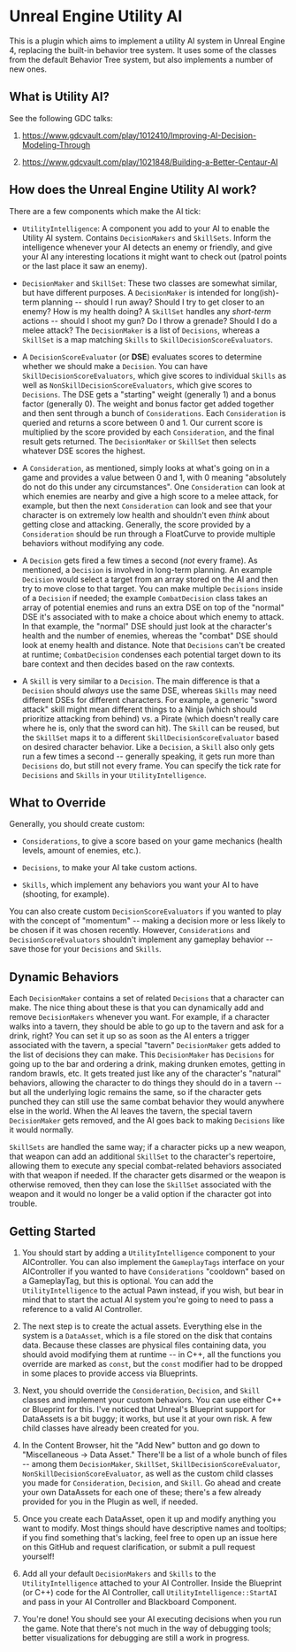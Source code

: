 # Unreal Engine Utility AI

This is a plugin which aims to implement a utility AI system in Unreal Engine 4, replacing the built-in behavior tree system. It uses some of the classes from the default Behavior Tree system, but also implements a number of new ones.

## What is Utility AI?

See the following GDC talks:

1. https://www.gdcvault.com/play/1012410/Improving-AI-Decision-Modeling-Through

2. https://www.gdcvault.com/play/1021848/Building-a-Better-Centaur-AI

## How does the Unreal Engine Utility AI work?

There are a few components which make the AI tick:

* `UtilityIntelligence`: A component you add to your AI to enable the Utility AI system. Contains `DecisionMakers` and `SkillSets`. Inform the intelligence whenever your AI detects an enemy or friendly, and give your AI any interesting locations it might want to check out (patrol points or the last place it saw an enemy).

* `DecisionMaker` and `SkillSet`: These two classes are somewhat similar, but have different purposes. A `DecisionMaker` is intended for long(ish)-term planning -- should I run away? Should I try to get closer to an enemy? How is my health doing? A `SkillSet` handles any *short-term* actions -- should I shoot my gun? Do I throw a grenade? Should I do a melee attack? The `DecisionMaker` is a list of `Decisions`, whereas a `SkillSet` is a map matching `Skills` to `SkillDecisionScoreEvaluators`.

* A `DecisionScoreEvaluator` (or **DSE**) evaluates scores to determine whether we should make a `Decision`. You can have `SkillDecisionScoreEvaluators`, which give scores to individual `Skills` as well as `NonSkillDecisionScoreEvaluators`, which give scores to `Decisions`. The DSE gets a "starting" weight (generally 1) and a bonus factor (generally 0). The weight and bonus factor get added together and then sent through a bunch of `Considerations`. Each `Consideration` is queried and returns a score between 0 and 1. Our current score is multiplied by the score provided by each `Consideration`, and the final result gets returned. The `DecisionMaker` or `SkillSet` then selects whatever DSE scores the highest.

* A `Consideration`, as mentioned, simply looks at what's going on in a game and provides a value between 0 and 1, with 0 meaning "absolutely do not do this under any circumstances". One `Consideration` can look at which enemies are nearby and give a high score to a melee attack, for example, but then the next `Consideration` can look and see that your character is on extremely low health and shouldn't even *think* about getting close and attacking. Generally, the score provided by a `Consideration` should be run through a FloatCurve to provide multiple behaviors without modifying any code.

* A `Decision` gets fired a few times a second (*not* every frame). As mentioned, a `Decision` is involved in long-term planning. An example `Decision` would select a target from an array stored on the AI and then try to move close to that target. You can make multiple `Decisions` inside of a `Decision` if needed; the example `CombatDecision` class takes an array of potential enemies and runs an extra DSE on top of the "normal" DSE it's associated with to make a choice about which enemy to attack. In that example, the "normal" DSE should just look at the character's health and the number of enemies, whereas the "combat" DSE should look at enemy health and distance. Note that `Decisions` can't be created at runtime; `CombatDecision` condenses each potential target down to its bare context and then decides based on the raw contexts.

* A `Skill` is very similar to a `Decision`. The main difference is that a `Decision` should *always* use the same DSE, whereas `Skills` may need different DSEs for different characters. For example, a generic "sword attack" skill might mean different things to a Ninja (which should prioritize attacking from behind) vs. a Pirate (which doesn't really care where he is, only that the sword can hit). The `Skill` can be reused, but the `SkillSet` maps it to a different `SkillDecisionScoreEvaluator` based on desired character behavior. Like a `Decision`, a `Skill` also only gets run a few times a second -- generally speaking, it gets run more than `Decisions` do, but still not every frame. You can specify the tick rate for `Decisions` and `Skills` in your `UtilityIntelligence`.

## What to Override

Generally, you should create custom:

* `Considerations`, to give a score based on your game mechanics (health levels, amount of enemies, etc.).

* `Decisions`, to make your AI take custom actions.

* `Skills`, which implement any behaviors you want your AI to have (shooting, for example).

You can also create custom `DecisionScoreEvaluators` if you wanted to play with the concept of "momentum" -- making a decision more or less likely to be chosen if it was chosen recently. However, `Considerations` and `DecisionScoreEvaluators` shouldn't implement any gameplay behavior -- save those for your `Decisions` and `Skills`.

## Dynamic Behaviors

Each `DecisionMaker` contains a set of related `Decisions` that a character can make. The nice thing about these is that you can dynamically add and remove `DecisionMakers` whenever you want. For example, if a character walks into a tavern, they should be able to go up to the tavern and ask for a drink, right? You can set it up so as soon as the AI enters a trigger associated with the tavern, a special "tavern" `DecisionMaker` gets added to the list of decisions they can make. This `DecisionMaker` has `Decisions` for going up to the bar and ordering a drink, making drunken emotes, getting in random brawls, etc. It gets treated just like any of the character's "natural" behaviors, allowing the character to do things they should do in a tavern -- but all the underlying logic remains the same, so if the character gets punched they can still use the same combat behavior they would anywhere else in the world. When the AI leaves the tavern, the special tavern `DecisionMaker` gets removed, and the AI goes back to making `Decisions` like it would normally.

`SkillSets` are handled the same way; if a character picks up a new weapon, that weapon can add an additional `SkillSet` to the character's repertoire, allowing them to execute any special combat-related behaviors associated with that weapon if needed. If the character gets disarmed or the weapon is otherwise removed, then they can lose the `SkillSet` associated with the weapon and it would no longer be a valid option if the character got into trouble.


## Getting Started

1. You should start by adding a `UtilityIntelligence` component to your AIController. You can also implement the `GameplayTags` interface on your AIController if you wanted to have `Considerations` "cooldown" based on a GameplayTag, but this is optional. You can add the `UtilityIntelligence` to the actual Pawn instead, if you wish, but bear in mind that to start the actual AI system you're going to need to pass a reference to a valid AI Controller.

2. The next step is to create the actual assets. Everything else in the system is a `DataAsset`, which is a file stored on the disk that contains data. Because these classes are physical files containing data, you should avoid modifying them at runtime -- in C++, all the functions you override are marked as `const`, but the `const` modifier had to be dropped in some places to provide access via Blueprints.

3. Next, you should override the `Consideration`, `Decision`, and `Skill` classes and implement your custom behaviors. You can use either C++ or Blueprint for this. I've noticed that Unreal's Blueprint support for DataAssets is a bit buggy; it works, but use it at your own risk. A few child classes have already been created for you.

4. In the Content Browser, hit the "Add New" button and go down to "Miscellaneous -> Data Asset." There'll be a list of a whole bunch of files -- among them `DecisionMaker`, `SkillSet`, `SkillDecisionScoreEvaluator`, `NonSkillDecisionScoreEvaluator`, as well as the custom child classes you made for `Consideration`, `Decision`, and `Skill`. Go ahead and create your own DataAssets for each one of these; there's a few already provided for you in the Plugin as well, if needed.

5. Once you create each DataAsset, open it up and modify anything you want to modify. Most things should have descriptive names and tooltips; if you find something that's lacking, feel free to open up an issue here on this GitHub and request clarification, or submit a pull request yourself!

6. Add all your default `DecisionMakers` and `Skills` to the `UtilityIntelligence` attached to your AI Controller. Inside the Blueprint (or C++) code for the AI Controller, call `UtilityIntelligence::StartAI` and pass in your AI Controller and Blackboard Component.

7. You're done! You should see your AI executing decisions when you run the game. Note that there's not much in the way of debugging tools; better visualizations for debugging are still a work in progress.
